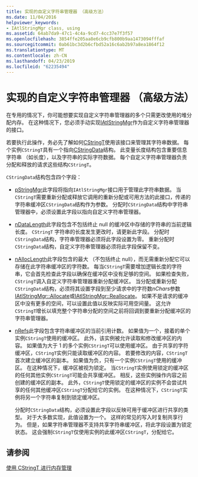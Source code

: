 ```yaml
---
title: 实现的自定义字符串管理器 （高级方法）
ms.date: 11/04/2016
helpviewer_keywords:
- IAtlStringMgr class, using
ms.assetid: 64ab7da9-47c1-4c4a-9cd7-4cc37e7f3f57
ms.openlocfilehash: 3854ffe205aa8e6cb9cfb800b9aa1473094fffaf
ms.sourcegitcommit: 0ab61bc3d2b6cfbd52a16c6ab2b97a8ea1864f12
ms.translationtype: MT
ms.contentlocale: zh-CN
ms.lasthandoff: 04/23/2019
ms.locfileid: "62235494"
---
```

# <a name="implementation-of-a-custom-string-manager-advanced-method"></a>实现的自定义字符串管理器 （高级方法）

在专用的情况下，你可能想要实现自定义字符串管理器的多个只需更改使用的堆分配内存。 在这种情况下，您必须手动实现[IAtlStringMgr](../atl-mfc-shared/reference/iatlstringmgr-class.md)作为自定义字符串管理器的接口。

若要执行此操作，务必先了解如何[CStringT](../atl-mfc-shared/reference/cstringt-class.md)使用该接口来管理其字符串数据。 每个实例`CStringT`具有一个指向[CStringData](../atl-mfc-shared/reference/cstringdata-class.md)结构。 此变量长度结构包含重要信息字符串 （如长度），以及字符串的实际字符数据。 每个自定义字符串管理器负责分配和释放的请求这些结构`CStringT`。

`CStringData`结构包含四个字段：

- [pStringMgr](../atl-mfc-shared/reference/cstringdata-class.md#pstringmgr)此字段将指向`IAtlStringMgr`接口用于管理此字符串数据。 当`CStringT`需要重新分配或释放它调用的重新分配或可用方法的此接口，传递的字符串缓冲区`CStringData`结构作为参数。 分配时`CStringData`结构中字符串管理器中，必须设置此字段以指向自定义字符串管理器。

- [nDataLength](../atl-mfc-shared/reference/cstringdata-class.md#ndatalength)此字段包含不包括终止 null 的缓冲区中存储的字符串的当前逻辑长度。 `CStringT` 字符串的长度发生更改时，请更新此字段。 分配时`CStringData`结构，字符串管理器必须将此字段设置为零。 重新分配时`CStringData`结构，自定义字符串管理器必须将此字段保留不变。

- [nAllocLength](../atl-mfc-shared/reference/cstringdata-class.md#nalloclength)此字段包含的最大 （不包括终止 null），而无需重新分配它可以存储在此字符串缓冲区的字符数。 每当`CStringT`需要增加逻辑长度的字符串，它会首先检查此字段以确保在缓冲区中没有足够的空间。 如果检查失败，`CStringT`调入自定义字符串管理器重新分配缓冲区。 当分配或重新分配`CStringData`结构，必须将其设置字段到至少请求中的字符数*nChars*参数[IAtlStringMgr::Allocate](../atl-mfc-shared/reference/iatlstringmgr-class.md#allocate)或[IAtlStringMgr::Reallocate](../atl-mfc-shared/reference/iatlstringmgr-class.md#reallocate)。 如果不是请求的缓冲区中没有更多的空间，可以设置此值以反映实际可用空间量。 这允许`CStringT`增长以填充整个字符串分配的空间之前将回调到要重新分配缓冲区的字符串管理器。

- [nRefs](../atl-mfc-shared/reference/cstringdata-class.md#nrefs)此字段包含字符串缓冲区的当前引用计数。 如果值为一个，接着的单个实例`CStringT`使用的缓冲区。 此外，该实例被允许读取和修改缓冲区的内容。 如果值为大于 1 的多个实例`CStringT`可以使用缓冲区。 由于共享的字符缓冲区，`CStringT`实例只能读取缓冲区的内容。 若要修改的内容，`CStringT`首次建立缓冲区的副本。 如果值为负，只有一个实例`CStringT`使用的缓冲区。 在这种情况下，缓冲区被视为锁定。 当`CStringT`实例使用锁定的缓冲区的任何其他实例`CStringT`可能会共享缓冲区。 相反，这些实例操作内容之前创建的缓冲区的副本。 此外，`CStringT`使用锁定的缓冲区的实例不会尝试共享的任何其他缓冲区`CStringT`分配给它的实例。 在这种情况下，`CStringT`实例将另一个字符串复制到锁定缓冲区。

   分配时`CStringData`结构，必须设置此字段以反映可用于缓冲区进行共享的类型。 对于大多数实现，此值设置为一个。 这样的常见的写入时复制共享行为。 但是，如果字符串管理器不支持共享字符串缓冲区，将此字段设置为锁定状态。 这会强制`CStringT`仅使用实例的此缓冲区`CStringT`，分配给它。

## <a name="see-also"></a>请参阅

[使用 CStringT 进行内存管理](../atl-mfc-shared/memory-management-with-cstringt.md)
